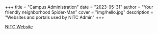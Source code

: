 +++
title = "Campus Administration"
date = "2023-05-31"
author = "Your friendly neighborhood Spider-Man"
cover = "img/hello.jpg"
description = "Websites and portals used by NITC Admin"
+++

[NITC Website](https://nitc.ac.in/)
